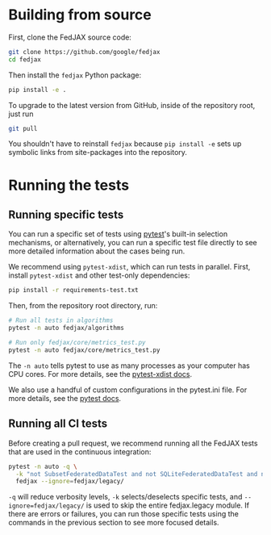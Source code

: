 # Building from source

First, clone the FedJAX source code:

```sh
git clone https://github.com/google/fedjax
cd fedjax
```

Then install the `fedjax` Python package:

```sh
pip install -e .
```

To upgrade to the latest version from GitHub, inside of the repository root,
just run

```sh
git pull
```

You shouldn't have to reinstall `fedjax` because `pip install -e` sets up
symbolic links from site-packages into the repository.

# Running the tests

## Running specific tests

You can run a specific set of tests using
[pytest](https://docs.pytest.org/en/latest/usage.html#specifying-tests-selecting-tests)'s
built-in selection mechanisms, or alternatively, you can run a specific test
file directly to see more detailed information about the cases being run.

We recommend using `pytest-xdist`, which can run tests in parallel. First,
install `pytest-xdist` and other test-only dependencies:

```sh
pip install -r requirements-test.txt
```

Then, from the repository root directory, run:

```sh
# Run all tests in algorithms
pytest -n auto fedjax/algorithms

# Run only fedjax/core/metrics_test.py
pytest -n auto fedjax/core/metrics_test.py
```

The `-n auto` tells pytest to use as many processes as your computer has CPU
cores. For more details, see the
[pytest-xdist docs](https://github.com/pytest-dev/pytest-xdist#speed-up-test-runs-by-sending-tests-to-multiple-cpus).

We also use a handful of custom configurations in the pytest.ini file. For more
details, see the
[pytest docs](https://docs.pytest.org/en/6.2.x/reference.html#ini-options-ref).

## Running all CI tests

Before creating a pull request, we recommend running all the FedJAX tests that
are used in the continuous integration:

```sh
pytest -n auto -q \
  -k "not SubsetFederatedDataTest and not SQLiteFederatedDataTest and not ForEachClientPmapTest and not DownloadsTest and not CheckpointTest and not LoggingTest" \
  fedjax --ignore=fedjax/legacy/
```

`-q` will reduce verbosity levels, `-k` selects/deselects specific tests, and
`--ignore=fedjax/legacy/` is used to skip the entire fedjax.legacy module. If
there are errors or failures, you can run those specific tests using the
commands in the previous section to see more focused details.
